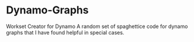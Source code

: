 # Dynamo-Graphs
Workset Creator for Dynamo
A random set of spaghettice code for dynamo graphs that I have found helpful in special cases.
